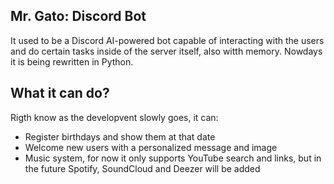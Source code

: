 ## Mr. Gato: Discord Bot
It used to be a Discord AI-powered bot capable of interacting with the users and do certain tasks inside of the server itself, also witth memory. Nowdays it is being rewritten in Python.

## What it can do? 
Rigth know as the developvent slowly goes, it can:
- Register birthdays and show them at that date
- Welcome new users with a personalized message and image
- Music system, for now it only supports YouTube search and links, but in the future Spotify, SoundCloud and Deezer will be added
